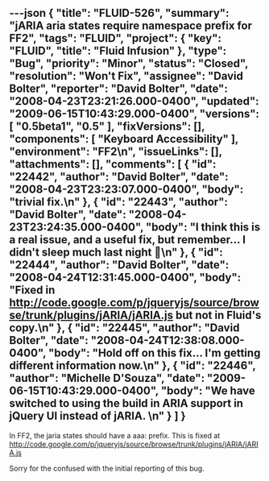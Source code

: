 ---json
{
  "title": "FLUID-526",
  "summary": "jARIA aria states require namespace prefix for FF2",
  "tags": "FLUID",
  "project": {
    "key": "FLUID",
    "title": "Fluid Infusion"
  },
  "type": "Bug",
  "priority": "Minor",
  "status": "Closed",
  "resolution": "Won't Fix",
  "assignee": "David Bolter",
  "reporter": "David Bolter",
  "date": "2008-04-23T23:21:26.000-0400",
  "updated": "2009-06-15T10:43:29.000-0400",
  "versions": [
    "0.5beta1",
    "0.5"
  ],
  "fixVersions": [],
  "components": [
    "Keyboard Accessibility"
  ],
  "environment": "FF2\n",
  "issueLinks": [],
  "attachments": [],
  "comments": [
    {
      "id": "22442",
      "author": "David Bolter",
      "date": "2008-04-23T23:23:07.000-0400",
      "body": "trivial fix.\n"
    },
    {
      "id": "22443",
      "author": "David Bolter",
      "date": "2008-04-23T23:24:35.000-0400",
      "body": "I think this is a real issue, and a useful fix, but remember... I didn't sleep much last night 🙂\n"
    },
    {
      "id": "22444",
      "author": "David Bolter",
      "date": "2008-04-24T12:31:45.000-0400",
      "body": "Fixed in <http://code.google.com/p/jqueryjs/source/browse/trunk/plugins/jARIA/jARIA.js> but not in Fluid's copy.\n"
    },
    {
      "id": "22445",
      "author": "David Bolter",
      "date": "2008-04-24T12:38:08.000-0400",
      "body": "Hold off on this fix... I'm getting different information now.\n"
    },
    {
      "id": "22446",
      "author": "Michelle D'Souza",
      "date": "2009-06-15T10:43:29.000-0400",
      "body": "We have switched to using the build in ARIA support in jQuery UI instead of jARIA.&#x20;\n"
    }
  ]
}
---
In FF2, the jaria states should have a aaa: prefix. This is fixed at <http://code.google.com/p/jqueryjs/source/browse/trunk/plugins/jARIA/jARIA.js>

Sorry for the confused with the initial reporting of this bug.

        